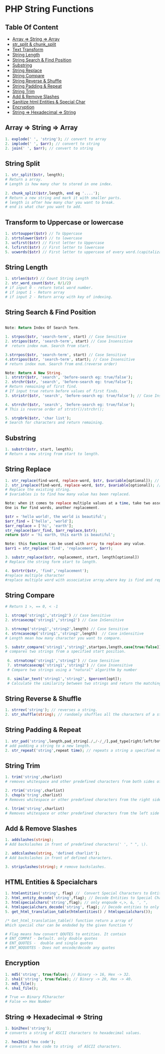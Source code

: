 # PHP String Functions

## Table Of Content

* [Array => String => Array](#exp-imp "convert to array & convert to string")
* [str_split & chunk_split](#split "Split string to a array")
* [Text Transform](#transform "Convert text to UPPERCASE or lowercase")
* [String Length](#length "Count String Length & Words")
* [String Search & Find Position](#position "return string position & new string")
* [Substring](#substring "return substring")
* [String 
Replace](#replace "Replace A String")
* [String Compare](#compare "Compare two or multiple  String") 
* [String Reverse & Shuffle](#reverse-shuffle) 
* [String Padding & Repeat](#padding-repeat) 
* [String Trim](#trim " trim character form left or right side") 
* [Add & Remove Slashes](#slashes "Add & Remove slashes for security") 
* [Sanitize html Entities & Special Char](#entities-spchar "Sanitize HTML Entities & Special Characters") 
* [Encryption](#md5-sha1 "Encrypt password to hexa/binary code") 
* [String => Hexadecimal => String ](#bintohex "Convert Binary to Hexadecimal & Reconvert Hexadecimal to Binary") 

<a name="exp-imp"></a>
## Array => String => Array
```php 
1. explode(' ', 'string'); // convert to array
2. implode(' ', $arr); // convert to string
2. join(' ', $arr); // convert to string

```

<a name="split"></a>

## String Split
```php 
1. str_split($str, length);
# Return a array. 
# Length is how many char to stored in one index.
    
2. chunk_split($str,length, end eg '....');
# Return a new string and mark it with smaller parts.
# length is after how many char you want to break.
# end is what char you want to add.
```
<a name="transform"></a>

## Transform to Uppercase or lowercase
```php 
1. strtoupper($str) // To Uppercase
2. strtolower($str) // to lowercase
3. ucfirst($str) // First letter to Uppercase
4. lcfirst($str) // First letter to lowercase
5. ucwords($str) // First letter to uppercase of every word.(capitalization)
```

<a name="length"></a>

## String Length
```php 
1. strlen($str) // Count String Length
2. str_word_count($str, 0/1/2) 
# if input 0 - return total word number.
# if input 1 - Return array 
# if input 2 - Return array with key of indexing.
```

<a name="position"></a>

## String Search & Find Position
```php 

Note: Return Index Of Search Term.

1. strpos($str, 'search-term', start) // Case Sensitive
2. stripos($str, 'search-term', start) // Case Insensitive
#  return index num. Search from start.

3.strrpos($str, 'search-term', start) // Case Sensitive 
4.strripos($str, 'search-term', start); // Case Insensitive
# return index num. Search from end.(reverse order)

Note: Return A New String.
1. strstr($str, 'search', 'before-search eg: true/false');
2. strchr($str, 'search', 'before-search eg: true/false');
# Return remaining of first find.
# If input true return before values of first finds.
3. stristr($str, 'search', 'before-search eg: true/false'); // Case Insensitive.

4. strrchr($str, 'search', 'before-search eg: true/false');
# This is reverse order of strstr()/strchr();

5. strpbrk($str, 'char list');
# Search for characters and return remaining.
```
<a name="substring"></a>

## Substring
```php 
1. substr($str, start, length);
# Return a new string from start to length.
```

<a name="replace"></a>

## String Replace
```php 
1. str_replace(find-word, replace-word, $str, $variable[optional]); // case sensitive
2. str_ireplace(find-word, replace-word, $str, $variable[optional]); // case insensitive
# Replace the existing string.
# $variables is to find how many value has been replaced.

Note: when it comes to replace multiple values at a time, take two associative array.
One is for find words, another replacement.

$str = 'hello world!, the world is beautiful';
$arr_find = ['hello', 'world'];
$arr_replace = ['hi', 'earth'];
str_replace($arr_find, $arr_replace,$str);
return $str = 'hi earth, this earth is beautiful';

Note: this function can be used with array to replace any value. 
$arr1 = str_replace('find', 'replacement', $arr);

3. substr_replace($str, replacement, start, length[optional])
# Replace the string form start to length.

4. $strtr($str, 'find','replacement');
#replace multiple character
#replace multiple word with associative array.where key is find and replacement is value.
```

<a name="compare"></a>

## String Compare
```php 
# Return 1 >, == 0, < -1

1. strcmp('string1','string2') // Case Sensitive
2. strcasecmp('string1','string2') // Case InSensitive

3. strncmp('string1','string2',length) // Case Sensitive
4. strncasecmp('string1','string2',length)  // Case inSensitive
# Length mean how many character you want to compare.

5. substr_compare('string1','string2',startpos,length,case[true/false])
# compares two strings from a specified start position.
 
 6. strnatcmp('string1','string2') // Case Sensitive
 7. strnatcasecmp('string1','string2') // Case Insensitive
 # Compare two strings using a "natural" algorithm by number

 8. similar_text('string1','string2', $percent[opt]);
 # Calculate the similarity between two strings and return the matching characters
```

<a name="reverse-shuffle"></a>

## String Reverse & Shuffle
```php
1. strrev('string'); // reverses a string.
2. str_shuffle(string); // randomly shuffles all the characters of a string
```

<a name="padding-repeat"></a>

## String Padding & Repeat
```php
1. str_pad('string',length,pad_string[./,/-/_/],pad_type[right/left/bothside]);
# add padding a string to a new length.
2. str_repeat('string',repeat time); // repeats a string a specified number of times.
```
<a name="trim"></a>

## String Trim
```php
1. trim('string',charlist)
# removes whitespace and other predefined characters from both sides of a string

2. rtrim('string',charlist)
3. chop(s'tring',charlist)
# Removes whitespace or other predefined characters from the right side of a string

4. ltrim('string',charlist)
# Removes whitespace or other predefined characters from the left side of a string
```

<a name="slashes"></a>

## Add & Remove Slashes
```php
1. addslashes(string);
# Add backslashes in front of predefined characters(' ', " ", \).

2. addcslashes(string, 'defined charlist');
# Add backslashes in front of defined characters.

3. stripslashes(string); # remove backslashes.
```

<a name="entities-spchar"></a>

## HTML Entities & Specialchars
```php
1. htmlentities('string', flag) //  Convert Special Characters to Entities. 
2. html_entity_decode('string',flag); // Decode Entities to Special Characters.
3. htmlspecialchars('string',flag); // only enqoude <,>, &, ', ",
4. htmlspecialchars_decode('string', flag); // Decode entities to only <,>, &, ', ",
5. get_html_translation_table(htmlentities() / htmlspecialchars());

/* Get_html_translation_table() function return a array of 
Which special char can be endoded by the given function */

# Flag means how convert QOUTES to entities. It contain 
# ENT_COMPAT - Default. only double quotes
# ENT_QUOTES -  double and single quotes
# ENT_NOQUOTES - Does not encode/decode any quotes
```
<a name="md5-sha1"></a>

## Encryption 

```php
1. md5('string', true/false); // Binary -> 16, Hex -> 32.
2. sha1('string', true/false); // Binary -> 20, Hex -> 40.
3. md5_file();
4. sha1_file();

# True => Binary FCharacter
# False => Hex Number
```
<a name="bintohex"></a>

## String => Hexadecimal => String 

```php
1. bin2hex('string');
# converts a string of ASCII characters to hexadecimal values.

2. hex2bin('hex code');
# converts a hex code to string  of ASCII characters.
```

